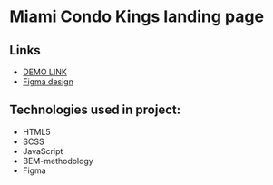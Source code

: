 # Miami Condo Kings landing page
## Links
- [DEMO LINK](https://vadym-mishchenko.github.io/layout_miami/)
- [Figma design](https://www.figma.com/file/nHz8bflIwJaWP3P99vKTH5/miami_home_new?node-id=16033%3A3)

## Technologies used in project:
- HTML5
- SCSS
- JavaScript
- BEM-methodology
- Figma
